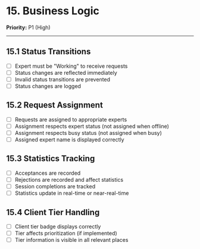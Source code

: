 # 15. Business Logic

**Priority:** P1 (High)

---

## 15.1 Status Transitions

- [ ] Expert must be "Working" to receive requests
- [ ] Status changes are reflected immediately
- [ ] Invalid status transitions are prevented
- [ ] Status changes are logged

## 15.2 Request Assignment

- [ ] Requests are assigned to appropriate experts
- [ ] Assignment respects expert status (not assigned when offline)
- [ ] Assignment respects busy status (not assigned when busy)
- [ ] Assigned expert name is displayed correctly

## 15.3 Statistics Tracking

- [ ] Acceptances are recorded
- [ ] Rejections are recorded and affect statistics
- [ ] Session completions are tracked
- [ ] Statistics update in real-time or near-real-time

## 15.4 Client Tier Handling

- [ ] Client tier badge displays correctly
- [ ] Tier affects prioritization (if implemented)
- [ ] Tier information is visible in all relevant places
